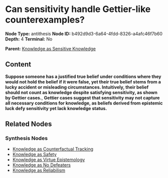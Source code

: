 # Can sensitivity handle Gettier-like counterexamples?

**Node Type:** antithesis
**Node ID:** b492d9d3-6a64-4fdd-8326-a4afc46f7b60
**Depth:** 4
**Terminal:** No

**Parent:** [Knowledge as Sensitive Knowledge](knowledge-as-sensitive-knowledge-synthesis-1b6887db-1b6b-49f0-a2f6-10d280c47ea6.md)

## Content

**Suppose someone has a justified true belief under conditions where they would not hold the belief if it were false, yet their true belief stems from a lucky accident or misleading circumstances. Intuitively, their belief should not count as knowledge despite satisfying sensitivity, as shown by Gettier cases.**, **Gettier cases suggest that sensitivity may not capture all necessary conditions for knowledge, as beliefs derived from epistemic luck defy sensitivity yet lack knowledge status.**

## Related Nodes

### Synthesis Nodes

- [Knowledge as Counterfactual Tracking](knowledge-as-counterfactual-tracking-synthesis-406af07b-8d2f-45e1-bf40-ffa965bdbade.md)
- [Knowledge as Safety](knowledge-as-safety-synthesis-d8b87f52-c26c-49d1-ac42-4400ea70e1db.md)
- [Knowledge as Virtue Epistemology](knowledge-as-virtue-epistemology-synthesis-db4013a9-c1e1-47e8-9ad6-6cb884120411.md)
- [Knowledge as No Defeaters](knowledge-as-no-defeaters-synthesis-613e434f-baca-4a59-8dc1-d2029b0f2d76.md)
- [Knowledge as Reliabilism](knowledge-as-reliabilism-synthesis-111d0634-f508-4eb8-a33a-7d144df2dea1.md)
